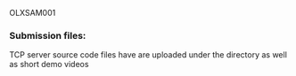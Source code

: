 OLXSAM001

### Submission files:
TCP server source code files have are uploaded under the directory as well as short demo videos

